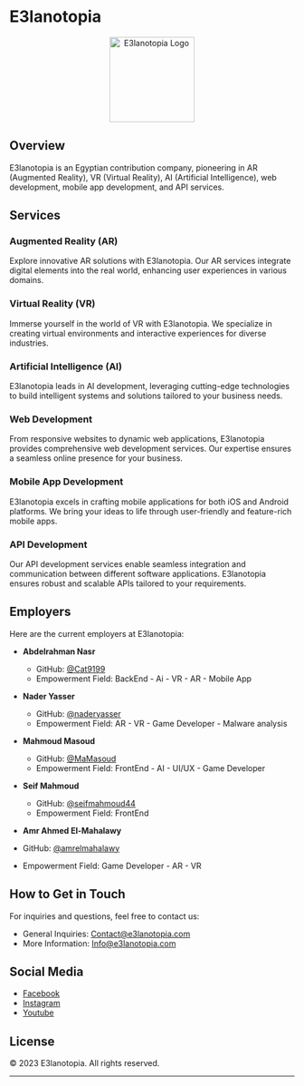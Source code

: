 # E3lanotopia

<p align="center">
  <img src="https://e3lanotopia.com/wp-content/uploads/2023/05/cropped-%D8%B3%D9%84%D8%AB%D9%82%D8%A7%D8%AB%D8%B3%D8%A7.png" alt="E3lanotopia Logo" width="150"/>
</p>

## Overview

 E3lanotopia is an Egyptian contribution company, pioneering in AR (Augmented Reality), VR (Virtual Reality), AI (Artificial Intelligence), web development, mobile app development, and API services.

## Services

### Augmented Reality (AR)

Explore innovative AR solutions with E3lanotopia. Our AR services integrate digital elements into the real world, enhancing user experiences in various domains.

### Virtual Reality (VR)

Immerse yourself in the world of VR with E3lanotopia. We specialize in creating virtual environments and interactive experiences for diverse industries.

### Artificial Intelligence (AI)

E3lanotopia leads in AI development, leveraging cutting-edge technologies to build intelligent systems and solutions tailored to your business needs.

### Web Development

From responsive websites to dynamic web applications, E3lanotopia provides comprehensive web development services. Our expertise ensures a seamless online presence for your business.

### Mobile App Development

E3lanotopia excels in crafting mobile applications for both iOS and Android platforms. We bring your ideas to life through user-friendly and feature-rich mobile apps.

### API Development

Our API development services enable seamless integration and communication between different software applications. E3lanotopia ensures robust and scalable APIs tailored to your requirements.

## Employers

Here are the current employers at E3lanotopia:

- **Abdelrahman Nasr**
  - GitHub: [@Cat9199](https://github.com/Cat9199)
  - Empowerment Field: BackEnd - Ai - VR - AR - Mobile App
- **Nader Yasser**
  - GitHub: [@naderyasser](https://github.com/naderyasser)
  - Empowerment Field: AR - VR - Game Developer - Malware analysis 

- **Mahmoud Masoud**
  - GitHub: [@MaMasoud](https://github.com/MaMasoud)
  - Empowerment Field: FrontEnd - AI - UI/UX - Game Developer

- **Seif Mahmoud**
  - GitHub: [@seifmahmoud44](https://github.com/seifmahmoud44)
  - Empowerment Field: FrontEnd
 
 - **Amr Ahmed El-Mahalawy**
  - GitHub: [@amrelmahalawy](https://github.com/amrelmahalawy)
  - Empowerment Field: Game Developer - AR - VR
    
## How to Get in Touch

For inquiries and questions, feel free to contact us:

- General Inquiries: [Contact@e3lanotopia.com](mailto:Contact@e3lanotopia.com)
- More Information: [Info@e3lanotopia.com](mailto:Info@e3lanotopia.com)

## Social Media

- [Facebook](https://www.facebook.com/E3lanootopia)
- [Instagram](https://www.instagram.com/e3lanootopia/)
- [Youtube](https://www.youtube.com/@user-fg3jf4ws6c)

## License

© 2023 E3lanotopia. All rights reserved.

---
